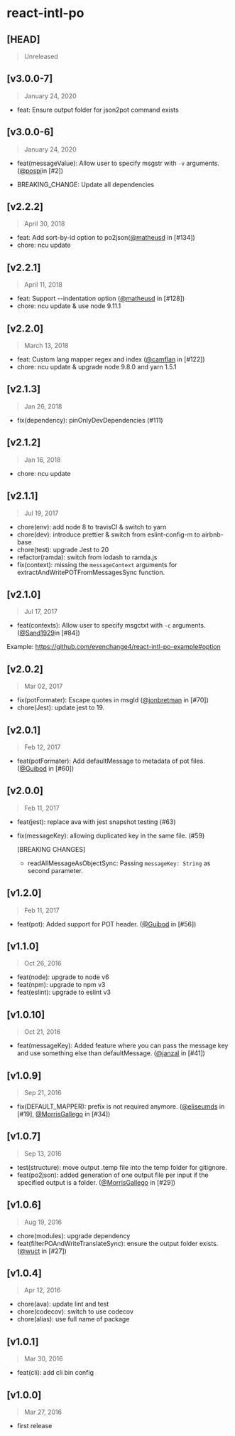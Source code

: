 # react-intl-po

## [HEAD]

> Unreleased

## [v3.0.0-7]

> January 24, 2020

- feat: Ensure output folder for json2pot command exists

## [v3.0.0-6]

> January 24, 2020

- feat(messageValue): Allow user to specify msgstr with `-v` arguments. ([@pospi](https://github.com/pospi)in [#2])

- BREAKING_CHANGE: Update all dependencies

## [v2.2.2]

> April 30, 2018

- feat: Add sort-by-id option to po2json([@matheusd](https://github.com/matheusd) in [#134])
- chore: ncu update

## [v2.2.1]

> April 11, 2018

- feat: Support --indentation option ([@matheusd](https://github.com/matheusd) in [#128])
- chore: ncu update & use node 9.11.1

## [v2.2.0]

> March 13, 2018

- feat: Custom lang mapper regex and index ([@camflan](https://github.com/camflan) in [#122])
- chore: ncu update & upgrade node 9.8.0 and yarn 1.5.1

## [v2.1.3]

> Jan 26, 2018

- fix(dependency): pinOnlyDevDependencies (#111)

## [v2.1.2]

> Jan 16, 2018

- chore: ncu update

## [v2.1.1]

> Jul 19, 2017

- chore(env): add node 8 to travisCI & switch to yarn
- chore(dev): introduce prettier & switch from eslint-config-m to airbnb-base
- chore(test): upgrade Jest to 20
- refactor(ramda): switch from lodash to ramda.js
- fix(context): missing the `messageContext` arguments for extractAndWritePOTFromMessagesSync function.

## [v2.1.0]

> Jul 17, 2017

- feat(contexts): Allow user to specify msgctxt with `-c` arguments. ([@Sand1929](https://github.com/Sand1929)in [#84])

Example: https://github.com/evenchange4/react-intl-po-example#option

## [v2.0.2]

> Mar 02, 2017

- fix(potFormater): Escape quotes in msgId ([@jonbretman](https://github.com/jonbretman) in [#70])
- chore(Jest): update jest to 19.

## [v2.0.1]

> Feb 12, 2017

- feat(potFormater): Add defaultMessage to metadata of pot files. ([@Guibod](https://github.com/Guibod) in [#60])

## [v2.0.0]

> Feb 11, 2017

- feat(jest): replace ava with jest snapshot testing (#63)
- fix(messageKey): allowing duplicated key in the same file. (#59)

  [BREAKING CHANGES]

  - readAllMessageAsObjectSync: Passing `messageKey: String` as second parameter.

## [v1.2.0]

> Feb 11, 2017

- feat(pot): Added support for POT header. ([@Guibod](https://github.com/Guibod) in [#56])

## [v1.1.0]

> Oct 26, 2016

- feat(node): upgrade to node v6
- feat(npm): upgrade to npm v3
- feat(eslint): upgrade to eslint v3

## [v1.0.10]

> Oct 21, 2016

- feat(messageKey): Added feature where you can pass the message key and use something else than defaultMessage. ([@janzal](https://github.com/janzal) in [#41])

## [v1.0.9]

> Sep 21, 2016

- fix(DEFAULT_MAPPER): prefix is not required anymore. ([@eliseumds](https://github.com/eliseumds) in [#19], [@MorrisGallego](https://github.com/MorrisGallego) in [#34])

## [v1.0.7]

> Sep 13, 2016

- test(structure): move output .temp file into the temp folder for gitignore.
- feat(po2json): added generation of one output file per input if the specified output is a folder. ([@MorrisGallego](https://github.com/MorrisGallego) in [#29])

## [v1.0.6]

> Aug 19, 2016

- chore(modules): upgrade dependency
- feat(filterPOAndWriteTranslateSync): ensure the output folder exists. ([@wuct](https://github.com/wuct) in [#27])

## [v1.0.4]

> Apr 12, 2016

- chore(ava): update lint and test
- chore(codecov): switch to use codecov
- chore(alias): use full name of package

## [v1.0.1]

> Mar 30, 2016

- feat(cli): add cli bin config

## [v1.0.0]

> Mar 27, 2016

- first release

